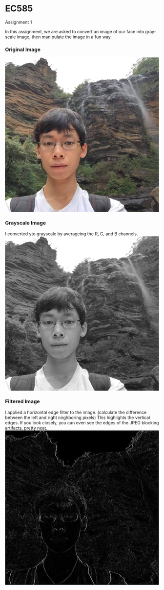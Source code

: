 # EC585

Assignment 1

In this assignment, we are asked to convert an image of our face into gray-scale image, then manipulate the image in a fun way.

### Original Image
![alt text](christopherliao.jpg)

### Grayscale Image
I converted yto grayscale by averageing the R, G, and B channels.
![alt text](grayscale.jpg)

### Filtered Image
I applied a horizontal edge filter to the image. (calculate the difference between the left and right nirghboring pixels) This highlights the vertical edges. If you look closely, you can even see the edges of the JPEG blocking artifacts, pretty neat.
![alt text](filtered.jpg)
